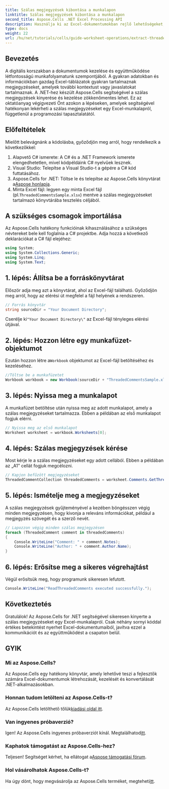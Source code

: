 ```yaml
---
title: Szálas megjegyzések kibontása a munkalapon
linktitle: Szálas megjegyzések kibontása a munkalapon
second_title: Aspose.Cells .NET Excel Processing API
description: Használja ki az Excel-dokumentumokban rejlő lehetőségeket, ha megtanulja, hogyan lehet hatékonyan kivonatolni a szálas megjegyzéseket az Aspose.Cells for .NET segítségével. Ez az átfogó oktatóanyag lépésről lépésre végigvezeti Önt.
type: docs
weight: 22
url: /hu/net/tutorials/cells/guide-worksheet-operations/extract-threaded-comments/
---
```

## Bevezetés

A digitális korszakban a dokumentumok kezelése és együttműködése létfontosságú munkafolyamatunk szempontjából. A gyakran adatokban és információkban gazdag Excel-táblázatok gyakran tartalmaznak megjegyzéseket, amelyek további kontextust vagy javaslatokat tartalmaznak. A .NET-hez készült Aspose.Cells segítségével a szálas megjegyzések kinyerése és kezelése zökkenőmentes lehet. Ez az oktatóanyag végigvezeti Önt azokon a lépéseken, amelyek segítségével hatékonyan lekérheti a szálas megjegyzéseket egy Excel-munkalapról, függetlenül a programozási tapasztalatától. 

## Előfeltételek
Mielőtt belevágnánk a kódolásba, győződjön meg arról, hogy rendelkezik a következőkkel:

1. Alapvető C# ismerete: A C# és a .NET Framework ismerete elengedhetetlen, mivel kódpéldáink C# nyelvűek lesznek.
2. Visual Studio: Telepítse a Visual Studio-t a gépére a C# kód futtatásához.
3.  Aspose.Cells for .NET: Töltse le és telepítse az Aspose.Cells könyvtárat a[Aspose honlapja](https://releases.aspose.com/cells/net/).
4.  Minta Excel fájl: legyen egy minta Excel fájl (pl.`ThreadedCommentsSample.xlsx`) mentve a szálas megjegyzéseket tartalmazó könyvtárába tesztelés céljából.

## A szükséges csomagok importálása
Az Aspose.Cells hatékony funkcióinak kihasználásához a szükséges névtereket bele kell foglalnia a C# projektbe. Adja hozzá a következő deklarációkat a C# fájl elejéhez:

```csharp
using System;
using System.Collections.Generic;
using System.Linq;
using System.Text;
```

## 1. lépés: Állítsa be a forráskönyvtárat
Először adja meg azt a könyvtárat, ahol az Excel-fájl található. Győződjön meg arról, hogy az elérési út megfelel a fájl helyének a rendszeren.

```csharp
// Forrás könyvtár
string sourceDir = "Your Document Directory";
```
 Cserélje ki`"Your Document Directory\"` az Excel-fájl tényleges elérési útjával.

## 2. lépés: Hozzon létre egy munkafüzet-objektumot
 Ezután hozzon létre a`Workbook` objektumot az Excel-fájl betöltéséhez és kezeléséhez.

```csharp
//Töltse be a munkafüzetet
Workbook workbook = new Workbook(sourceDir + "ThreadedCommentsSample.xlsx");
```

## 3. lépés: Nyissa meg a munkalapot
A munkafüzet betöltése után nyissa meg az adott munkalapot, amely a szálas megjegyzéseket tartalmazza. Ebben a példában az első munkalapot fogjuk elérni.

```csharp
// Nyissa meg az első munkalapot
Worksheet worksheet = workbook.Worksheets[0];
```

## 4. lépés: Szálas megjegyzések kérése
Most kérje le a szálas megjegyzéseket egy adott cellából. Ebben a példában az „A1” cellát fogjuk megcélozni.

```csharp
// Kapjon befűzött megjegyzéseket
ThreadedCommentCollection threadedComments = worksheet.Comments.GetThreadedComments("A1");
```

## 5. lépés: Ismételje meg a megjegyzéseket
A szálas megjegyzések gyűjteményével a kezében böngésszen végig minden megjegyzésen, hogy kivonja a releváns információkat, például a megjegyzés szövegét és a szerző nevét.

```csharp
// Lapozzon végig minden szálas megjegyzésen
foreach (ThreadedComment comment in threadedComments)
{
    Console.WriteLine("Comment: " + comment.Notes);
    Console.WriteLine("Author: " + comment.Author.Name);
}
```

## 6. lépés: Erősítse meg a sikeres végrehajtást
Végül erősítsük meg, hogy programunk sikeresen lefutott.

```csharp
Console.WriteLine("ReadThreadedComments executed successfully.");
```

## Következtetés
Gratulálok! Az Aspose.Cells for .NET segítségével sikeresen kinyerte a szálas megjegyzéseket egy Excel-munkalapról. Csak néhány sornyi kóddal értékes betekintést nyerhet Excel-dokumentumaiból, javítva ezzel a kommunikációt és az együttműködést a csapaton belül.

## GYIK

### Mi az Aspose.Cells?
Az Aspose.Cells egy hatékony könyvtár, amely lehetővé teszi a fejlesztők számára Excel-dokumentumok létrehozását, kezelését és konvertálását .NET-alkalmazásokban.

### Honnan tudom letölteni az Aspose.Cells-t?
 Az Aspose.Cells letölthető tőlük[kiadási oldal itt](https://releases.aspose.com/cells/net/).

### Van ingyenes próbaverzió?
 Igen! Az Aspose.Cells ingyenes próbaverziót kínál. Megtalálhatod[itt](https://releases.aspose.com/).

### Kaphatok támogatást az Aspose.Cells-hez?
 Teljesen! Segítséget kérhet, ha ellátogat a[Aspose támogatási fórum](https://forum.aspose.com/c/cells/9).

### Hol vásárolhatok Aspose.Cells-t?
 Ha úgy dönt, hogy megvásárolja az Aspose.Cells terméket, megteheti[itt](https://purchase.aspose.com/buy).